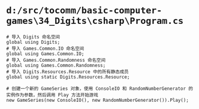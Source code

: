 # `d:/src/tocomm/basic-computer-games\34_Digits\csharp\Program.cs`

```
# 导入 Digits 命名空间
global using Digits;
# 导入 Games.Common.IO 命名空间
global using Games.Common.IO;
# 导入 Games.Common.Randomness 命名空间
global using Games.Common.Randomness;
# 导入 Digits.Resources.Resource 中的所有静态成员
global using static Digits.Resources.Resource;

# 创建一个新的 GameSeries 对象，使用 ConsoleIO 和 RandomNumberGenerator 的实例作为参数，然后调用 Play 方法开始游戏
new GameSeries(new ConsoleIO(), new RandomNumberGenerator()).Play();
```